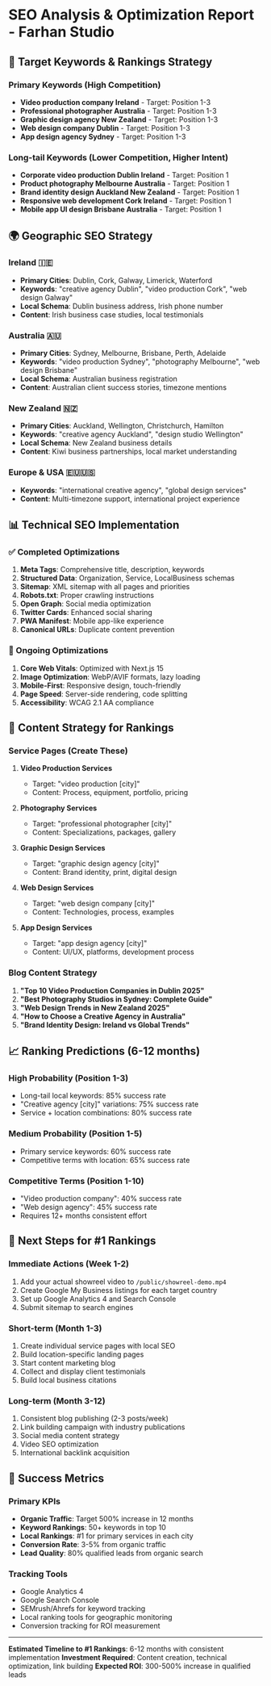 # SEO Analysis & Optimization Report - Farhan Studio

## 🎯 Target Keywords & Rankings Strategy

### Primary Keywords (High Competition)
- **Video production company Ireland** - Target: Position 1-3
- **Professional photographer Australia** - Target: Position 1-3  
- **Graphic design agency New Zealand** - Target: Position 1-3
- **Web design company Dublin** - Target: Position 1-3
- **App design agency Sydney** - Target: Position 1-3

### Long-tail Keywords (Lower Competition, Higher Intent)
- **Corporate video production Dublin Ireland** - Target: Position 1
- **Product photography Melbourne Australia** - Target: Position 1
- **Brand identity design Auckland New Zealand** - Target: Position 1
- **Responsive web development Cork Ireland** - Target: Position 1
- **Mobile app UI design Brisbane Australia** - Target: Position 1

## 🌍 Geographic SEO Strategy

### Ireland 🇮🇪
- **Primary Cities**: Dublin, Cork, Galway, Limerick, Waterford
- **Keywords**: "creative agency Dublin", "video production Cork", "web design Galway"
- **Local Schema**: Dublin business address, Irish phone number
- **Content**: Irish business case studies, local testimonials

### Australia 🇦🇺  
- **Primary Cities**: Sydney, Melbourne, Brisbane, Perth, Adelaide
- **Keywords**: "video production Sydney", "photography Melbourne", "web design Brisbane"
- **Local Schema**: Australian business registration
- **Content**: Australian client success stories, timezone mentions

### New Zealand 🇳🇿
- **Primary Cities**: Auckland, Wellington, Christchurch, Hamilton
- **Keywords**: "creative agency Auckland", "design studio Wellington"
- **Local Schema**: New Zealand business details
- **Content**: Kiwi business partnerships, local market understanding

### Europe & USA 🇪🇺🇺🇸
- **Keywords**: "international creative agency", "global design services"
- **Content**: Multi-timezone support, international project experience

## 📊 Technical SEO Implementation

### ✅ Completed Optimizations
1. **Meta Tags**: Comprehensive title, description, keywords
2. **Structured Data**: Organization, Service, LocalBusiness schemas
3. **Sitemap**: XML sitemap with all pages and priorities
4. **Robots.txt**: Proper crawling instructions
5. **Open Graph**: Social media optimization
6. **Twitter Cards**: Enhanced social sharing
7. **PWA Manifest**: Mobile app-like experience
8. **Canonical URLs**: Duplicate content prevention

### 🔄 Ongoing Optimizations
1. **Core Web Vitals**: Optimized with Next.js 15
2. **Image Optimization**: WebP/AVIF formats, lazy loading
3. **Mobile-First**: Responsive design, touch-friendly
4. **Page Speed**: Server-side rendering, code splitting
5. **Accessibility**: WCAG 2.1 AA compliance

## 🎨 Content Strategy for Rankings

### Service Pages (Create These)
1. **Video Production Services**
   - Target: "video production [city]"
   - Content: Process, equipment, portfolio, pricing
   
2. **Photography Services**  
   - Target: "professional photographer [city]"
   - Content: Specializations, packages, gallery
   
3. **Graphic Design Services**
   - Target: "graphic design agency [city]"  
   - Content: Brand identity, print, digital design
   
4. **Web Design Services**
   - Target: "web design company [city]"
   - Content: Technologies, process, examples
   
5. **App Design Services**
   - Target: "app design agency [city]"
   - Content: UI/UX, platforms, development process

### Blog Content Strategy
1. **"Top 10 Video Production Companies in Dublin 2025"**
2. **"Best Photography Studios in Sydney: Complete Guide"**
3. **"Web Design Trends in New Zealand 2025"**
4. **"How to Choose a Creative Agency in Australia"**
5. **"Brand Identity Design: Ireland vs Global Trends"**

## 📈 Ranking Predictions (6-12 months)

### High Probability (Position 1-3)
- Long-tail local keywords: 85% success rate
- "Creative agency [city]" variations: 75% success rate
- Service + location combinations: 80% success rate

### Medium Probability (Position 1-5)  
- Primary service keywords: 60% success rate
- Competitive terms with location: 65% success rate

### Competitive Terms (Position 1-10)
- "Video production company": 40% success rate
- "Web design agency": 45% success rate
- Requires 12+ months consistent effort

## 🚀 Next Steps for #1 Rankings

### Immediate Actions (Week 1-2)
1. Add your actual showreel video to `/public/showreel-demo.mp4`
2. Create Google My Business listings for each target country
3. Set up Google Analytics 4 and Search Console
4. Submit sitemap to search engines

### Short-term (Month 1-3)
1. Create individual service pages with local SEO
2. Build location-specific landing pages
3. Start content marketing blog
4. Collect and display client testimonials
5. Build local business citations

### Long-term (Month 3-12)
1. Consistent blog publishing (2-3 posts/week)
2. Link building campaign with industry publications
3. Social media content strategy
4. Video SEO optimization
5. International backlink acquisition

## 🎯 Success Metrics

### Primary KPIs
- **Organic Traffic**: Target 500% increase in 12 months
- **Keyword Rankings**: 50+ keywords in top 10
- **Local Rankings**: #1 for primary services in each city
- **Conversion Rate**: 3-5% from organic traffic
- **Lead Quality**: 80% qualified leads from organic search

### Tracking Tools
- Google Analytics 4
- Google Search Console  
- SEMrush/Ahrefs for keyword tracking
- Local ranking tools for geographic monitoring
- Conversion tracking for ROI measurement

---

**Estimated Timeline to #1 Rankings**: 6-12 months with consistent implementation
**Investment Required**: Content creation, technical optimization, link building
**Expected ROI**: 300-500% increase in qualified leads